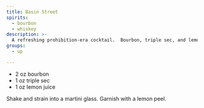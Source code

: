 ```yaml
---
title: Basin Street
spirits:
  - bourbon
  - whiskey
description: >-
  A refreshing prohibition-era cocktail.  Bourbon, triple sec, and lemon juice.
groups:
  - up

---
```


- 2 oz bourbon
- 1 oz triple sec
- 1 oz lemon juice

Shake and strain into a martini glass.
Garnish with a lemon peel.
